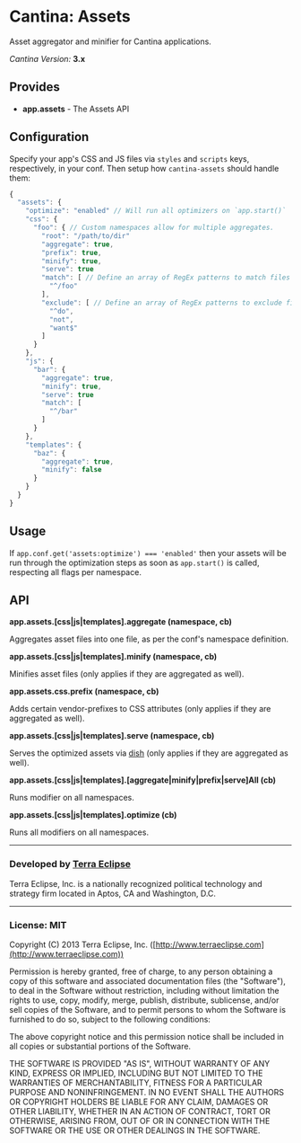 Cantina: Assets
============

Asset aggregator and minifier for Cantina applications.

*Cantina Version:* **3.x**

Provides
--------

- **app.assets** - The Assets API

Configuration
-------------

Specify your app's CSS and JS files via `styles` and `scripts` keys,
respectively, in your conf. Then setup how `cantina-assets` should handle them:

```js
{
  "assets": {
    "optimize": "enabled" // Will run all optimizers on `app.start()`
    "css": {
      "foo": { // Custom namespaces allow for multiple aggregates.
        "root": "/path/to/dir"
        "aggregate": true,
        "prefix": true,
        "minify": true,
        "serve": true
        "match": [ // Define an array of RegEx patterns to match files against.
          "^/foo"
        ],
        "exclude": [ // Define an array of RegEx patterns to exclude files.
          "^do",
          "not",
          "want$"
        ]
      }
    },
    "js": {
      "bar": {
        "aggregate": true,
        "minify": true,
        "serve": true
        "match": [
          "^/bar"
        ]
      }
    },
    "templates": {
      "baz": {
        "aggregate": true,
        "minify": false
      }
    }
  }
}
```

Usage
-----

If `app.conf.get('assets:optimize') === 'enabled'` then your assets will be run
through the optimization steps as soon as `app.start()` is called, respecting
all flags per namespace.

API
---

**app.assets.[css|js|templates].aggregate (namespace, cb)**

Aggregates asset files into one file, as per the conf's namespace definition.

**app.assets.[css|js|templates].minify (namespace, cb)**

Minifies asset files (only applies if they are aggregated as well).

**app.assets.css.prefix (namespace, cb)**

Adds certain vendor-prefixes to CSS attributes (only applies if they are aggregated as well).

**app.assets.[css|js|templates].serve (namespace, cb)**

Serves the optimized assets via [dish](https://www.github.com/carlos8f/node-dish) (only applies if they are aggregated as well).

**app.assets.[css|js|templates].[aggregate|minify|prefix|serve]All (cb)**

Runs modifier on all namespaces.

**app.assets.[css|js|templates].optimize (cb)**

Runs all modifiers on all namespaces.

- - -

### Developed by [Terra Eclipse](http://www.terraeclipse.com)
Terra Eclipse, Inc. is a nationally recognized political technology and
strategy firm located in Aptos, CA and Washington, D.C.

- - -

### License: MIT
Copyright (C) 2013 Terra Eclipse, Inc. ([http://www.terraeclipse.com](http://www.terraeclipse.com))

Permission is hereby granted, free of charge, to any person obtaining a copy
of this software and associated documentation files (the &quot;Software&quot;), to deal
in the Software without restriction, including without limitation the rights
to use, copy, modify, merge, publish, distribute, sublicense, and/or sell
copies of the Software, and to permit persons to whom the Software is furnished
to do so, subject to the following conditions:

The above copyright notice and this permission notice shall be included in
all copies or substantial portions of the Software.

THE SOFTWARE IS PROVIDED &quot;AS IS&quot;, WITHOUT WARRANTY OF ANY KIND, EXPRESS OR
IMPLIED, INCLUDING BUT NOT LIMITED TO THE WARRANTIES OF MERCHANTABILITY,
FITNESS FOR A PARTICULAR PURPOSE AND NONINFRINGEMENT. IN NO EVENT SHALL THE
AUTHORS OR COPYRIGHT HOLDERS BE LIABLE FOR ANY CLAIM, DAMAGES OR OTHER
LIABILITY, WHETHER IN AN ACTION OF CONTRACT, TORT OR OTHERWISE, ARISING FROM,
OUT OF OR IN CONNECTION WITH THE SOFTWARE OR THE USE OR OTHER DEALINGS IN THE
SOFTWARE.
